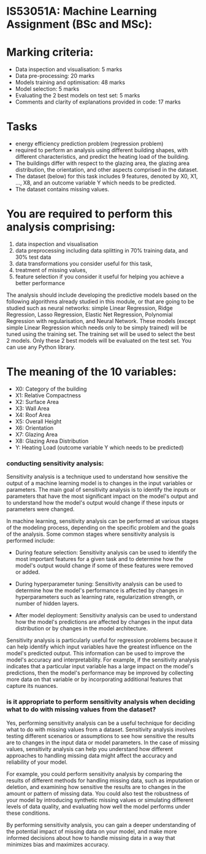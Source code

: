 # IS53051A: Machine Learning Assignment (BSc and MSc):

# Marking criteria:
- Data inspection and visualisation: 5 marks 
- Data pre-processing: 20 marks 
- Models training and optimisation: 48 marks
- Model selection: 5 marks 
- Evaluating the 2 best models on test set: 5 marks 
- Comments and clarity of explanations provided in code: 17 marks 

# Tasks
- energy efficiency prediction problem (regression problem)
- required to perform an analysis using different building shapes, with different characteristics, and predict the heating load of the building.
- The buildings differ with respect to the glazing area, the glazing area distribution, the orientation, and other aspects comprised in the dataset.
- The dataset (below) for this task includes 9 features, denoted by X0, X1, ..., X8, and an outcome variable Y which needs to be predicted.
- The dataset contains missing values.

# You are required to perform this analysis comprising:

1. data inspection and visualisation
2. data preprocessing including data splitting in 70% training data, and 30% test data
3. data transformations you consider useful for this task, 
4. treatment of missing values,
5. feature selection if you consider it useful for helping you achieve a better performance

The analysis should include developing the predictive models based on the following algorithms already studied in this module, or that are going to be studied such as neural networks: simple Linear Regression, Ridge Regression, Lasso Regression, Elastic Net Regression, Polynomial Regression with regularisation, and Neural Network. These models (except simple Linear Regression which needs only to be simply trained) will be tuned using the training set. The training set will be used to select the best 2 models. Only these 2 best models will be evaluated on the test set. You can use any Python library.

# The meaning of the 10 variables:
- X0: Category of the building
- X1: Relative Compactness
- X2: Surface Area
- X3: Wall Area
- X4: Roof Area
- X5: Overall Height
- X6: Orientation
- X7: Glazing Area
- X8: Glazing Area Distribution
- Y: Heating Load (outcome variable Y which needs to be predicted)





### conducting sensitivity analysis:
Sensitivity analysis is a technique used to understand how sensitive the output of a machine learning model is to changes in the input variables or parameters. The main goal of sensitivity analysis is to identify the inputs or parameters that have the most significant impact on the model's output and to understand how the model's output would change if these inputs or parameters were changed.

In machine learning, sensitivity analysis can be performed at various stages of the modeling process, depending on the specific problem and the goals of the analysis. Some common stages where sensitivity analysis is performed include:

* During feature selection: Sensitivity analysis can be used to identify the most important features for a given task and to determine how the model's output would change if some of these features were removed or added.

* During hyperparameter tuning: Sensitivity analysis can be used to determine how the model's performance is affected by changes in hyperparameters such as learning rate, regularization strength, or number of hidden layers.

* After model deployment: Sensitivity analysis can be used to understand how the model's predictions are affected by changes in the input data distribution or by changes in the model architecture.

Sensitivity analysis is particularly useful for regression problems because it can help identify which input variables have the greatest influence on the model's predicted output. This information can be used to improve the model's accuracy and interpretability. For example, if the sensitivity analysis indicates that a particular input variable has a large impact on the model's predictions, then the model's performance may be improved by collecting more data on that variable or by incorporating additional features that capture its nuances.


### is it appropriate to perform sensitivity analysis when deciding what to do with missing values from the dataset?

Yes, performing sensitivity analysis can be a useful technique for deciding what to do with missing values from a dataset. Sensitivity analysis involves testing different scenarios or assumptions to see how sensitive the results are to changes in the input data or model parameters. In the case of missing values, sensitivity analysis can help you understand how different approaches to handling missing data might affect the accuracy and reliability of your model.

For example, you could perform sensitivity analysis by comparing the results of different methods for handling missing data, such as imputation or deletion, and examining how sensitive the results are to changes in the amount or pattern of missing data. You could also test the robustness of your model by introducing synthetic missing values or simulating different levels of data quality, and evaluating how well the model performs under these conditions.

By performing sensitivity analysis, you can gain a deeper understanding of the potential impact of missing data on your model, and make more informed decisions about how to handle missing data in a way that minimizes bias and maximizes accuracy.